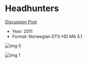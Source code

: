 # Headhunters

[Discussion Post](https://www.avsforum.com/threads/bass-eq-for-filtered-movies.2995212/post-59630390)

* Year: 2011
* Format: Norwegian DTS-HD MA 5.1

![img 0](https://i.imgur.com/J4ybU89.jpg)

![img 1](https://i.imgur.com/pNwgtN4.png)

